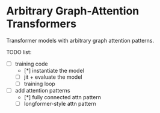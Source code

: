 # Arbitrary Graph-Attention Transformers

Transformer models with arbitrary graph attention patterns.

TODO list:
 * [ ] training code
   * [*] instantiate the model
   * [ ] jit + evaluate the model
   * [ ] training loop
 * [ ] add attention patterns
   * [*] fully connected attn pattern
   * [ ] longformer-style attn pattern
